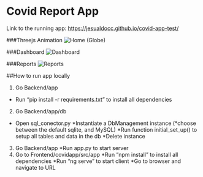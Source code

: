 # Covid Report App

Link to the running app: https://jesualdocc.github.io/covid-app-test/

###Threejs Animation
![Home (Globe)](https://user-images.githubusercontent.com/46726672/106687404-48b9e780-6589-11eb-87fd-0d03337d4504.jpg)

###Dashboard
![Dashboard](https://user-images.githubusercontent.com/46726672/106687496-72730e80-6589-11eb-9265-ccf1c2ebf2f2.jpg)

###Reports
![Reports](https://user-images.githubusercontent.com/46726672/106687508-7868ef80-6589-11eb-8944-3b7887711fa3.jpg)

##How to run app locally

1) Go Backend/app

* Run “pip install -r requirements.txt” to install all dependencies

2) Go Backend/app/db
* Open sql_conector.py
*Instantiate a DbManagement instance (*choose between the default sqlite, and MySQL)
*Run function initial_set_up() to setup all tables and data in the db
*Delete instance
3) Go Backend/app
*Run app.py to start server
4) Go to Frontend/covidapp/src/app
*Run “npm install” to install all dependencies
*Run “ng serve” to start client
*Go to browser and navigate to URL
